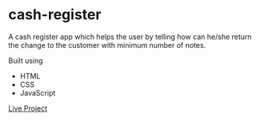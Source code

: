 # cash-register

A cash register app which helps the user by telling how can he/she return the change to the customer with minimum number of notes.
<br/>

Built using
- HTML
- CSS
- JavaScript

[Live Project](https://pnchinmay-cash-register.netlify.app/)
